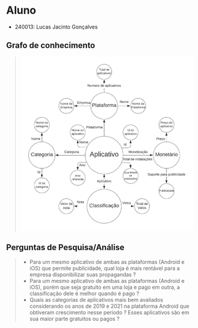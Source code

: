 # Aluno
* 240013: Lucas Jacinto Gonçalves

## Grafo de conhecimento
> ![Grafo de Conhecimento](images/grafo.png)

## Perguntas de Pesquisa/Análise

> * Para um mesmo aplicativo de ambas as plataformas (Android e iOS) que permite publicidade, qual loja é mais rentável para a empresa disponibilizar suas propagandas ?
> * Para um mesmo aplicativo de ambas as plataformas (Android e iOS), porém que seja gratuito em uma loja e pago em outra, a classificação dele é melhor quando é pago ? 
> * Quais as categorias de aplicativos mais bem avaliados considerando os anos de 2019 e 2021 na plataforma Android que obtiveram crescimento nesse período ? Esses aplicativos são em sua maior parte gratuitos ou pagos ?

